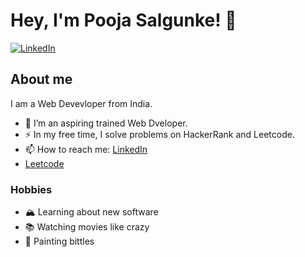 # Hey, I'm Pooja Salgunke! 👋

[![LinkedIn](https://img.shields.io/badge/LinkedIn-0077B5?logo=linkedin&logoColor=white)]([https://www.linkedin.com/in/your-linkedin/](https://www.linkedin.com/in/pooja-salunke7077/))

## About me
I am a Web Devevloper from India.

- 🔭 I’m an aspiring trained Web Dveloper.
- ⚡ In my free time, I solve problems on HackerRank and Leetcode.
- 📫 How to reach me: [LinkedIn](https://www.linkedin.com/in/pooja-salunke7077/)
- [Leetcode]([https://www.linkedin.com/in/pooja-salunke7077/](https://leetcode.com/u/poojasalunke7077/))

### Hobbies
- 🏔 Learning about new software
- 📚 Watching movies like crazy
- 🎨 Painting bittles

